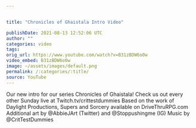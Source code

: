 ```yaml
---


title: "Chronicles of Ghaistala Intro Video"

publishDate: 2021-08-13 12:52:06 UTC
author: ""
categories: video
tags: 
orig_url: https://www.youtube.com/watch?v=B31zBDW6o0w
video_embed: B31zBDW6o0w
image: ~/assets/images/default.png
permalink: /:categories/:title/
source: YouTube
---
```

Our new intro for our series Chronicles of Ghaistala! Check us out every other Sunday live at Twitch.tv/crittestdummies Based on the work of Daylight Productions, Supers and Sorcery available on DriveThruRPG.com Additional art by @AbbieJArt (Twitter) and @Stoppushingme (IG) Music by @CritTestDummies
